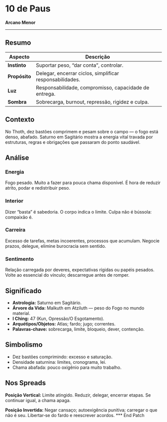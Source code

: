 # 10 de Paus

**Arcano Menor**

---

## Resumo

| Aspecto | Descrição |
|---------|-----------|
| **Instinto** | Suportar peso, “dar conta”, controlar. |
| **Propósito** | Delegar, encerrar ciclos, simplificar responsabilidades. |
| **Luz** | Responsabilidade, compromisso, capacidade de entrega. |
| **Sombra** | Sobrecarga, burnout, repressão, rigidez e culpa. |

## Contexto

No Thoth, dez bastões comprimem e pesam sobre o campo — o fogo está denso, abafado. Saturno em Sagitário mostra a energia vital travada por estruturas, regras e obrigações que passaram do ponto saudável.

## Análise

### Energia

Fogo pesado. Muito a fazer para pouca chama disponível. É hora de reduzir atrito, podar e redistribuir peso.

### Interior

Dizer “basta” é sabedoria. O corpo indica o limite. Culpa não é bússola: compaixão é.

### Carreira

Excesso de tarefas, metas incoerentes, processos que acumulam. Negocie prazos, delegue, elimine burocracia sem sentido.

### Sentimento

Relação carregada por deveres, expectativas rígidas ou papéis pesados. Volte ao essencial do vínculo; descarregue antes de romper.

## Significado

- **Astrologia:** Saturno em Sagitário.
- **Árvore da Vida:** Malkuth em Atziluth — peso do Fogo no mundo material.
- **I Ching:** 47 (Kun, Opressão/O Esgotamento).
- **Arquétipos/Objetos:** Atlas; fardo; jugo; correntes.
- **Palavras‑chave:** sobrecarga, limite, bloqueio, dever, contenção.

## Simbolismo

- Dez bastões comprimindo: excesso e saturação.
- Densidade saturnina: limites, cronograma, lei.
- Chama abafada: pouco oxigênio para muito trabalho.

## Nos Spreads

**Posição Vertical:** Limite atingido. Reduzir, delegar, encerrar etapas. Se continuar igual, a chama apaga.

**Posição Invertida:** Negar cansaço; autoexigência punitiva; carregar o que não é seu. Libertar‑se do fardo e reescrever acordos.
*** End Patch
